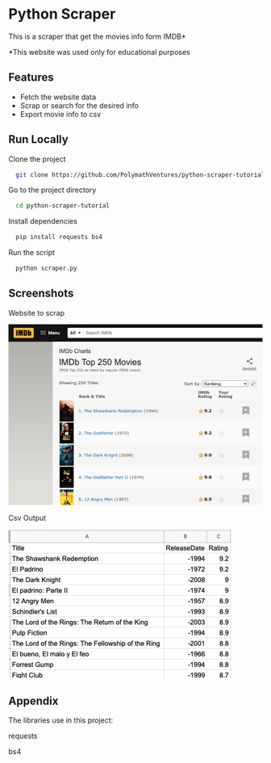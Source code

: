 
# Python Scraper

This is a scraper that get the movies info form IMDB*

*This website was used only for educational purposes

## Features

- Fetch the website data
- Scrap or search for the desired info
- Export movie info to csv


## Run Locally

Clone the project

```bash
  git clone https://github.com/PolymathVentures/python-scraper-tutorial
```

Go to the project directory

```bash
  cd python-scraper-tutorial
```

Install dependencies

```bash
  pip install requests bs4
```

Run the script

```bash
  python scraper.py
```

## Screenshots

Website to scrap

![Screenshot](website.png)

Csv Output

![Screenshot](csv.png)


## Appendix

The libraries use in this project:

requests

bs4
